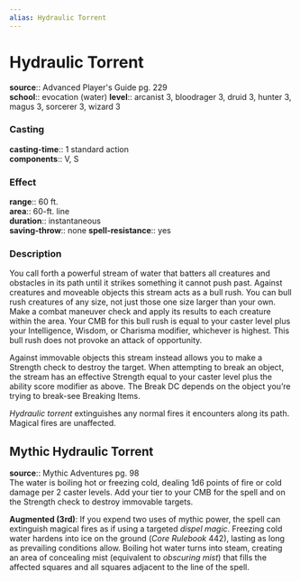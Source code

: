 ```yaml
---
alias: Hydraulic Torrent
---
```


# Hydraulic Torrent 

**source**:: Advanced Player's Guide pg. 229  
**school**:: evocation (water)
**level**:: arcanist 3, bloodrager 3, druid 3, hunter 3, magus 3, sorcerer 3, wizard 3

### Casting 

**casting-time**:: 1 standard action  
**components**:: V, S

### Effect 

**range**:: 60 ft.  
**area**:: 60-ft. line  
**duration**:: instantaneous  
**saving-throw**:: none
**spell-resistance**:: yes

### Description 

You call forth a powerful stream of water that batters all creatures and obstacles in its path until it strikes something it cannot push past. Against creatures and moveable objects this stream acts as a bull rush. You can bull rush creatures of any size, not just those one size larger than your own. Make a combat maneuver check and apply its results to each creature within the area. Your CMB for this bull rush is equal to your caster level plus your Intelligence, Wisdom, or Charisma modifier, whichever is highest. This bull rush does not provoke an attack of opportunity.  
  
Against immovable objects this stream instead allows you to make a Strength check to destroy the target. When attempting to break an object, the stream has an effective Strength equal to your caster level plus the ability score modifier as above. The Break DC depends on the object you’re trying to break-see Breaking Items.  
  
*Hydraulic torrent* extinguishes any normal fires it encounters along its path. Magical fires are unaffected.

## Mythic Hydraulic Torrent 

**source**:: Mythic Adventures pg. 98  
The water is boiling hot or freezing cold, dealing 1d6 points of fire or cold damage per 2 caster levels. Add your tier to your CMB for the spell and on the Strength check to destroy immovable targets.  
  
**Augmented (3rd)**: If you expend two uses of mythic power, the spell can extinguish magical fires as if using a targeted *dispel magic*. Freezing cold water hardens into ice on the ground (*Core Rulebook* 442), lasting as long as prevailing conditions allow. Boiling hot water turns into steam, creating an area of concealing mist (equivalent to *obscuring mist*) that fills the affected squares and all squares adjacent to the line of the spell.
